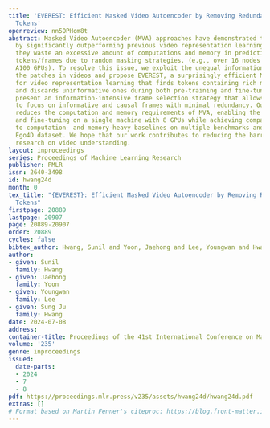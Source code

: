 ```yaml
---
title: 'EVEREST: Efficient Masked Video Autoencoder by Removing Redundant Spatiotemporal
  Tokens'
openreview: nn5OPHom8t
abstract: Masked Video Autoencoder (MVA) approaches have demonstrated their potential
  by significantly outperforming previous video representation learning methods. However,
  they waste an excessive amount of computations and memory in predicting uninformative
  tokens/frames due to random masking strategies. (e.g., over 16 nodes with 128 NVIDIA
  A100 GPUs). To resolve this issue, we exploit the unequal information density among
  the patches in videos and propose EVEREST, a surprisingly efficient MVA approach
  for video representation learning that finds tokens containing rich motion features
  and discards uninformative ones during both pre-training and fine-tuning. We further
  present an information-intensive frame selection strategy that allows the model
  to focus on informative and causal frames with minimal redundancy. Our method significantly
  reduces the computation and memory requirements of MVA, enabling the pre-training
  and fine-tuning on a single machine with 8 GPUs while achieving comparable performance
  to computation- and memory-heavy baselines on multiple benchmarks and the uncurated
  Ego4D dataset. We hope that our work contributes to reducing the barrier to further
  research on video understanding.
layout: inproceedings
series: Proceedings of Machine Learning Research
publisher: PMLR
issn: 2640-3498
id: hwang24d
month: 0
tex_title: "{EVEREST}: Efficient Masked Video Autoencoder by Removing Redundant Spatiotemporal
  Tokens"
firstpage: 20889
lastpage: 20907
page: 20889-20907
order: 20889
cycles: false
bibtex_author: Hwang, Sunil and Yoon, Jaehong and Lee, Youngwan and Hwang, Sung Ju
author:
- given: Sunil
  family: Hwang
- given: Jaehong
  family: Yoon
- given: Youngwan
  family: Lee
- given: Sung Ju
  family: Hwang
date: 2024-07-08
address:
container-title: Proceedings of the 41st International Conference on Machine Learning
volume: '235'
genre: inproceedings
issued:
  date-parts:
  - 2024
  - 7
  - 8
pdf: https://proceedings.mlr.press/v235/assets/hwang24d/hwang24d.pdf
extras: []
# Format based on Martin Fenner's citeproc: https://blog.front-matter.io/posts/citeproc-yaml-for-bibliographies/
---
```


